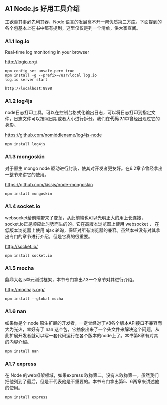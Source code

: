 ## A1 Node.js 好用工具介绍

工欲善其事必先利其器，Node 语言的发展离不开一帮优质第三方库。下面提到的各个包基本上在书中都有提到，这里仅仅是列一个清单，供大家查阅。

### A1.1  log.io

Real-time log monitoring in your browser

<http://logio.org/>

```
npm config set unsafe-perm true 
npm install -g --prefix=/usr/local log.io
log.io server start

http://localhost:8998
```
    
### A1.2 log4js

node日志打印工具，可以在控制台格式化输出日志，可以将日志打印到指定文件，日志文件可以按照日期或者大小进行拆分。我们在**代码 7.1**中曾经出现过它的身影。

<https://github.com/nomiddlename/log4js-node>

```
npm install log4js
```

### A1.3 mongoskin

对于原生 mongo node 驱动进行封装，使其对开发者更友好。在6.2章节曾经拿出一整节来讲它的使用。

<https://github.com/kissjs/node-mongoskin>

```
npm install mongoskin
```

### A1.4 socket.io

websocket给前端带来了变革，从此前端也可以光明正大的用上长连接，socket.io正是顺应此时势而生的的。它在高版本浏览器上使用 websocket ， 在低版本浏览器上使用 ajax 轮询，保证对所有浏览器的兼容。虽然本书没有对其拿出专门的章节进行介绍，但是它真的很重要。

<http://socket.io/>

```
npm install socket.io
```

### A1.5 mocha

鼎鼎大名js单元测试框架，本书专门拿出7.3一个章节对其进行介绍。

<http://mochajs.org/>

```
npm install --global mocha
```

### A1.6 nan

如果你是个 node 原生扩展的开发者，一定曾经对于V8各个版本API接口不兼容而大为光火，幸好有了 nan 这个包，它抽象出来了一个头文件来解决这个问题，从此扩展开发者就可以写一套代码运行在各个版本的node上了。本书第8章有对其的内容介绍。

```
npm install nan
```

### A1.7 express

在 Node 的web框架领域，如果express 敢称第二，没有人敢称第一。虽然我们把他列到了最后，但是不代表他是不重要的。本书专门拿出第5、6两章来讲述他的使用。

```
npm install express
```
